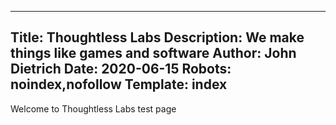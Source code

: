 
---
Title: Thoughtless Labs
Description: We make things like games and software
Author: John Dietrich
Date: 2020-06-15
Robots: noindex,nofollow
Template: index
---

<p>Welcome to Thoughtless Labs test page</p>